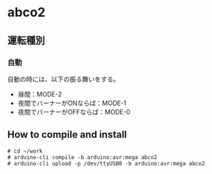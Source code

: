 # abco2

## 運転種別

### 自動

自動の時には、以下の振る舞いをする。

- 昼間：MODE-2
- 夜間でバーナーがONならば：MODE-1
- 夜間でバーナーがOFFならば：MODE-0

## How to compile and install

    # cd ~/work
    # arduino-cli compile -b arduino:avr:mega abco2
    # arduino-cli upload -p /dev/ttyUSB0 -b arduino:avr:mega abco2

